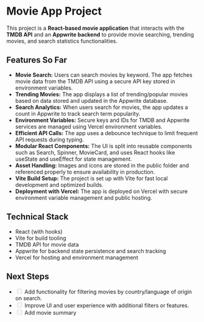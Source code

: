 <h1>Movie App Project</h1>
<p>This project is a <strong>React-based movie application</strong> that interacts with the <strong>TMDB API</strong> and an <strong>Appwrite backend</strong> to provide movie searching, trending movies, and search statistics functionalities.</p>

<h2>Features So Far</h2>
<ul>
  <li><strong>Movie Search:</strong> Users can search movies by keyword. The app fetches movie data from the TMDB API using a secure API key stored in environment variables.</li>
  <li><strong>Trending Movies:</strong> The app displays a list of trending/popular movies based on data stored and updated in the Appwrite database.</li>
  <li><strong>Search Analytics:</strong> When users search for movies, the app updates a count in Appwrite to track search term popularity.</li>
  <li><strong>Environment Variables:</strong> Secure keys and IDs for TMDB and Appwrite services are managed using Vercel environment variables.</li>
  <li><strong>Efficient API Calls:</strong> The app uses a debounce technique to limit frequent API requests during typing.</li>
  <li><strong>Modular React Components:</strong> The UI is split into reusable components such as Search, Spinner, MovieCard, and uses React hooks like useState and useEffect for state management.</li>
  <li><strong>Asset Handling:</strong> Images and icons are stored in the public folder and referenced properly to ensure availability in production.</li>
  <li><strong>Vite Build Setup:</strong> The project is set up with Vite for fast local development and optimized builds.</li>
  <li><strong>Deployment with Vercel:</strong> The app is deployed on Vercel with secure environment variable management and public hosting.</li>
</ul>

<h2>Technical Stack</h2>
<ul>
  <li>React (with hooks)</li>
  <li>Vite for build tooling</li>
  <li>TMDB API for movie data</li>
  <li>Appwrite for backend state persistence and search tracking</li>
  <li>Vercel for hosting and environment management</li>
</ul>

<h2>Next Steps</h2>
<ul>
  <li><input type="checkbox" disabled> Add functionality for filtering movies by country/language of origin on search.</li>
  <li><input type="checkbox" disabled> Improve UI and user experience with additional filters or features.</li>
  <li><input type="checkbox" disabled> Add movie summary
